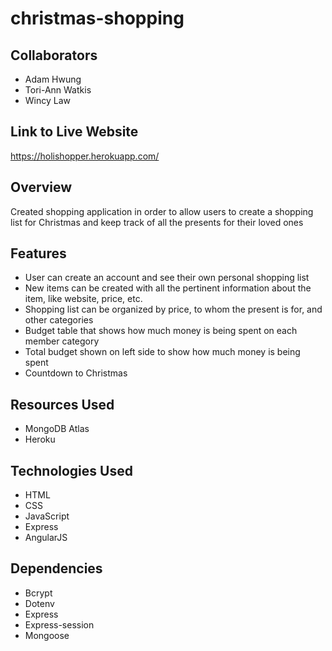 # christmas-shopping

## Collaborators

- Adam Hwung
- Tori-Ann Watkis
- Wincy Law

## Link to Live Website

https://holishopper.herokuapp.com/

## Overview

Created shopping application in order to allow users to create a shopping list for Christmas and keep track of all the presents for their loved ones

## Features

- User can create an account and see their own personal shopping list
- New items can be created with all the pertinent information about the item, like website, price, etc.
- Shopping list can be organized by price, to whom the present is for, and other categories
- Budget table that shows how much money is being spent on each member category
- Total budget shown on left side to show how much money is being spent
- Countdown to Christmas

## Resources Used

- MongoDB Atlas
- Heroku

## Technologies Used

- HTML
- CSS
- JavaScript
- Express
- AngularJS

## Dependencies

- Bcrypt
- Dotenv
- Express
- Express-session
- Mongoose